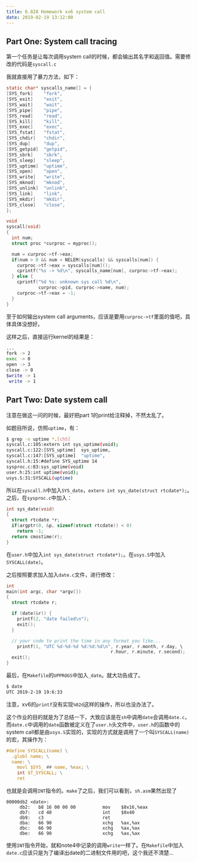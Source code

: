 ```yaml
---
title: 6.828 Homework xv6 system call
date: 2019-02-19 13:12:00
---
```


## Part One: System call tracing

第一个任务是让每次调用system call的时候，都会输出其名字和返回值。需要修改的代码是`syscall.c`

我就直接用了暴力方法，如下：

```c
static char* syscalls_name[] = {
[SYS_fork]    "fork",
[SYS_exit]    "exit",
[SYS_wait]    "wait",
[SYS_pipe]    "pipe",
[SYS_read]    "read",
[SYS_kill]    "kill",
[SYS_exec]    "exec",
[SYS_fstat]   "fstat",
[SYS_chdir]   "chdir",
[SYS_dup]     "dup",
[SYS_getpid]  "getpid",
[SYS_sbrk]    "sbrk",
[SYS_sleep]   "sleep",
[SYS_uptime]  "uptime",
[SYS_open]    "open",
[SYS_write]   "write",
[SYS_mknod]   "mknod",
[SYS_unlink]  "unlink",
[SYS_link]    "link",
[SYS_mkdir]   "mkdir",
[SYS_close]   "close",
};

void
syscall(void)
{
  int num;
  struct proc *curproc = myproc();

  num = curproc->tf->eax;
  if(num > 0 && num < NELEM(syscalls) && syscalls[num]) {
    curproc->tf->eax = syscalls[num]();
    cprintf("%s -> %d\n", syscalls_name[num], curproc->tf->eax);
  } else {
    cprintf("%d %s: unknown sys call %d\n",
            curproc->pid, curproc->name, num);
    curproc->tf->eax = -1;
  }
}
```

至于如何输出system call arguments，应该是要用`curproc->tf`里面的值吧，具体具体没想好。

这样之后，直接运行kernel的结果是：

```bash
...
fork -> 2
exec -> 0
open -> 3
close -> 0
$write -> 1
 write -> 1
```

## Part Two: Date system call

注意在做这一问的时候，最好把part 1的print给注释掉，不然太乱了。

如题目所说，仿照`uptime`，有：

```bash
$ grep -n uptime *.[chS]
syscall.c:105:extern int sys_uptime(void);
syscall.c:122:[SYS_uptime]  sys_uptime,
syscall.c:147:[SYS_uptime]  "uptime",
syscall.h:15:#define SYS_uptime 14
sysproc.c:83:sys_uptime(void)
user.h:25:int uptime(void);
usys.S:31:SYSCALL(uptime)
```

所以在`syscall.h`中加入`SYS_date`，`extern int sys_date(struct rtcdate*);`。之后，在`sysproc.c`中加入：

```c
int sys_date(void)
{
  struct rtcdate *r;
  if(argptr(0, &p, sizeof(struct rtcdate)) < 0)
    return -1;
  return cmostime(r);
}
```

在`user.h`中加入`int sys_date(struct rtcdate*);`。在`usys.S`中加入`SYSCALL(date)`。

之后按照要求加入加入`date.c`文件，进行修改：

```c
int
main(int argc, char *argv[])
{
  struct rtcdate r;

  if (date(&r)) {
    printf(2, "date failed\n");
    exit();
  }

  // your code to print the time in any format you like...
    printf(1, "UTC %d-%d-%d %d:%d:%d\n", r.year, r.month, r.day, \
                                       r.hour, r.minute, r.second);
  exit();
}
```

最后，在`Makefile`的`UPPROGS`中加入`_date`。就大功告成了。

```bash
$ date
UTC 2019-2-19 19:6:33
```

注意，xv6的`printf`没有实现`%02d`这样的操作，所以也没办法了。

这个作业的目的就是为了总结一下，大致应该是在`sh`中调用`date`会调用`date.c`，而`date.c`中调用的`date`函数被定义在了`user.h`头文件中，`user.h`的函数中的system call都是由`usys.S`实现的，实现的方式就是调用了一个叫`SYSCALL(name)`的宏，其操作为：

```c
#define SYSCALL(name) \
  .globl name; \
  name: \
    movl $SYS_ ## name, %eax; \
    int $T_SYSCALL; \
    ret
```

也就是会调用`INT`指令的。`make`了之后，我们可以看到，`sh.asm`果然出现了

```assembly
00000db2 <date>:
     db2:	b8 16 00 00 00       	mov    $0x16,%eax
     db7:	cd 40                	int    $0x40
     db9:	c3                   	ret    
     dba:	66 90                	xchg   %ax,%ax
     dbc:	66 90                	xchg   %ax,%ax
     dbe:	66 90                	xchg   %ax,%ax
```

使用`INT`指令开始，就和note4中记录的调用`write`一样了。在`Makefile`中加入`date.c`应该只是为了编译出date的二进制文件用的吧，这个我还不清楚...